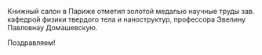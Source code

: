 Книжный салон в Париже отметил золотой медалью научные труды зав. кафедрой физики твердого тела и наноструктур, профессора Эвелину Павловнау Домашевскую.

Поздравляем!